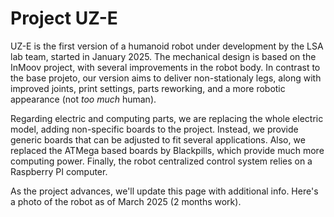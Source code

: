 # Project UZ-E

UZ-E is the first version of a humanoid robot under development by the LSA lab team, started in January 2025. The mechanical design is based on the InMoov project, with several improvements in the robot body. In contrast to the base projeto, our version aims to deliver non-stationaly legs, along with improved joints, print settings, parts reworking, and a more robotic appearance (not *too much* human).

Regarding electric and computing parts, we are replacing the whole electric model, adding non-specific boards to the project. Instead, we provide generic boards that can be adjusted to fit several applications. Also, we replaced the ATMega based boards by Blackpills, which provide much more computing power. Finally, the robot centralized control system relies on a Raspberry PI computer.

As the project advances, we'll update this page with additional info. Here's a photo of the robot as of March 2025 (2 months work).
